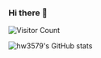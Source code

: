 ### Hi there 👋

![Visitor Count](https://profile-counter.glitch.me/hw3579/count.svg)

![hw3579's GitHub stats](https://github-readme-stats.vercel.app/api?username=hw3579&show_icons=true&theme=radical)






<!--
**hw3579/hw3579** is a ✨ _special_ ✨ repository because its `README.md` (this file) appears on your GitHub profile.

Here are some ideas to get you started:

- 🔭 I’m currently working on ...
- 🌱 I’m currently learning ...
- 👯 I’m looking to collaborate on ...
- 🤔 I’m looking for help with ...
- 💬 Ask me about ...
- 📫 How to reach me: ...
- 😄 Pronouns: ...
- ⚡ Fun fact: ...
-->



